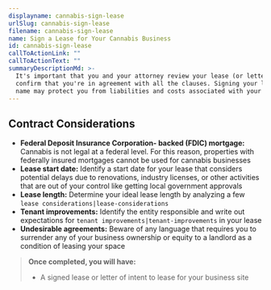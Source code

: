 ```yaml
---
displayname: cannabis-sign-lease
urlSlug: cannabis-sign-lease
filename: cannabis-sign-lease
name: Sign a Lease for Your Cannabis Business
id: cannabis-sign-lease
callToActionLink: ""
callToActionText: ""
summaryDescriptionMd: >-
  It's important that you and your attorney review your lease (or letter of intent to lease) thoroughly to
  confirm that you're in agreement with all the clauses. Signing your lease under your registered business
  name may protect you from liabilities and costs associated with your new commercial or industrial location.
---
```


## Contract Considerations

- **Federal Deposit Insurance Corporation- backed (FDIC) mortgage:** Cannabis is not legal at a federal level. For this reason, properties with federally insured mortgages cannot be used for cannabis businesses
- **Lease start date:** Identify a start date for your lease that considers potential delays due to renovations, industry licenses, or other activities that are out of your control like getting local government approvals
- **Lease length:** Determine your ideal lease length by analyzing a few `lease considerations|lease-considerations`
- **Tenant improvements:** Identify the entity responsible and write out expectations for `tenant improvements|tenant-improvements` in your lease
- **Undesirable agreements:** Beware of any language that requires you to surrender any of your business ownership or equity to a landlord as a condition of leasing your space

> **Once completed, you will have:**
>
> - A signed lease or letter of intent to lease for your business site
